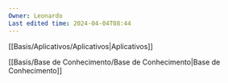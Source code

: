 ```yaml
---
Owner: Leonardo
Last edited time: 2024-04-04T08:44
---
```

  

[[Basis/Aplicativos/Aplicativos|Aplicativos]]

  

[[Basis/Base de Conhecimento/Base de Conhecimento|Base de Conhecimento]]